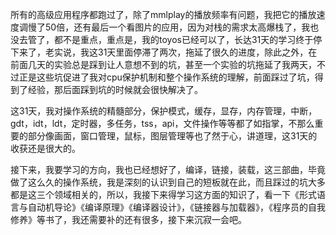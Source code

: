 所有的高级应用程序都跑过了，除了mmlplay的播放频率有问题，我把它的播放速度调慢了50倍，还有最后一个看图片的应用，因为对栈的需求太高爆栈了，我也没去管了，都不是重点，重点是，我的toyos已经可以了，长达31天的学习终于停下来了，老实说，我这31天里面停滞了两次，拖延了很久的进度，除此之外，在前面几天的实验总是踩到让人意想不到的坑，甚至一个实验的坑拖延了我两天，不过正是这些坑促进了我对cpu保护机制和整个操作系统的理解，前面踩过了坑，得到了经验，那后面踩到坑的时候就会很快解决了。

这31天，我对操作系统的精髓部分，保护模式，缓存，显存，内存管理，中断，gdt，idt，ldt，定时器，多任务，tss，api，文件操作等等都了如指掌，不那么重要的部分像画面，窗口管理，鼠标，图层管理等也了然于心，讲道理，这31天的收获还是很大的。

接下来，我要学习的方向，我也已经想好了，编译，链接，装载，这三部曲，毕竟做了这么久的操作系统，我是深刻的认识到自己的短板就在此，而且踩过的坑大多都是这三个领域相关的，所以，我接下来得学习这方面的知识了，看一下《形式语言与自动机导论》《编译原理》《编译器设计》，《链接器与加载器》，《程序员的自我修养》等书了，我还需要补的还有很多，接下来沉寂一会吧。